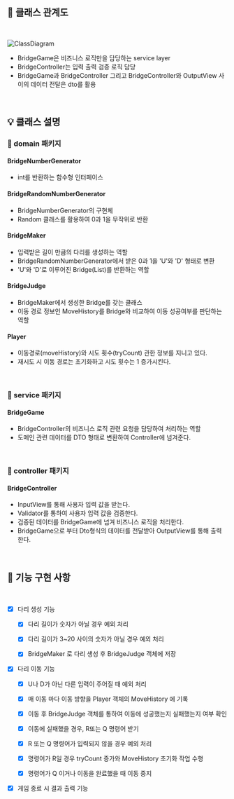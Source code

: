 ## :key: 클래스 관계도
<br/>

![ClassDiagram](https://user-images.githubusercontent.com/96610382/202952542-991e098f-fecc-4414-8a5a-3a9b55bc1d4a.jpg)
- BridgeGame은 비즈니스 로직만을 담당하는 service layer
- BridgeController는 입력 출력 검증 로직 담당
- BridgeGame과 BridgeController 그리고 BridgeController와 OutputView 사이의 데이터 전달은 dto를 활용

<br/>

## :bulb: 클래스 설명
### :file_folder: domain 패키지
#### BridgeNumberGenerator
- int를 반환하는 함수형 인터페이스
#### BridgeRandomNumberGenerator
- BridgeNumberGenerator의 구현체
- Random 클래스를 활용하여 0과 1을 무작위로 반환
#### BridgeMaker
- 입력받은 길이 만큼의 다리를 생성하는 역할
- BridgeRandomNumberGenerator에서 받은 0과 1을 'U'와 'D' 형태로 변환
- 'U'와 'D'로 이루어진 Bridge(List)를 반환하는 역할
#### BridgeJudge
- BridgeMaker에서 생성한 Bridge를 갖는 클래스
- 이동 경로 정보인 MoveHistory를 Bridge와 비교하여 이동 성공여부를 판단하는 역할
#### Player
- 이동경로(moveHistory)와 시도 횟수(tryCount) 관한 정보를 지니고 있다.
- 재시도 시 이동 경로는 초기화하고 시도 횟수는 1 증가시킨다.

<br/>

### :file_folder: service 패키지
#### BridgeGame
- BridgeController의 비즈니스 로직 관련 요청을 담당하여 처리하는 역할
- 도메인 관련 데이터를 DTO 형태로 변환하여 Controller에 넘겨준다.

<br/>

### :file_folder: controller 패키지
#### BridgeController
- InputView를 통해 사용자 입력 값을 받는다.
- Validator를 통하여 사용자 입력 값을 검증한다.
- 검증된 데이터를 BridgeGame에 넘겨 비즈니스 로직을 처리한다.
- BridgeGame으로 부터 Dto형식의 데이터를 전달받아 OutputView를 통해 출력한다.














<br/>

## :pencil: 기능 구현 사항 
<br/>

- [x] 다리 생성 기능
  - [x] 다리 길이가 숫자가 아닐 경우 예외 처리
  - [x] 다리 길이가 3~20 사이의 숫자가 아닐 경우 예외 처리
  - [x] BridgeMaker 로 다리 생성 후 BridgeJudge 객체에 저장


- [x] 다리 이동 기능 
  - [x] U나 D가 아닌 다른 입력이 주어질 때 예외 처리
  - [x] 매 이동 마다 이동 방향을 Player 객체의 MoveHistory 에 기록
  - [x] 이동 후 BridgeJudge 객체를 통하여 이동에 성공했는지 실패했는지 여부 확인
  - [X] 이동에 실패했을 경우, R또는 Q 명령어 받기
  - [X] R 또는 Q 명령어가 입력되지 않을 경우 예외 처리
  - [X] 명령어가 R일 경우 tryCount 증가와 MoveHistory 초기화 작업 수행
  - [X] 명령어가 Q 이거나 이동을 완료했을 때 이동 중지


- [x] 게임 종료 시 결과 출력 기능